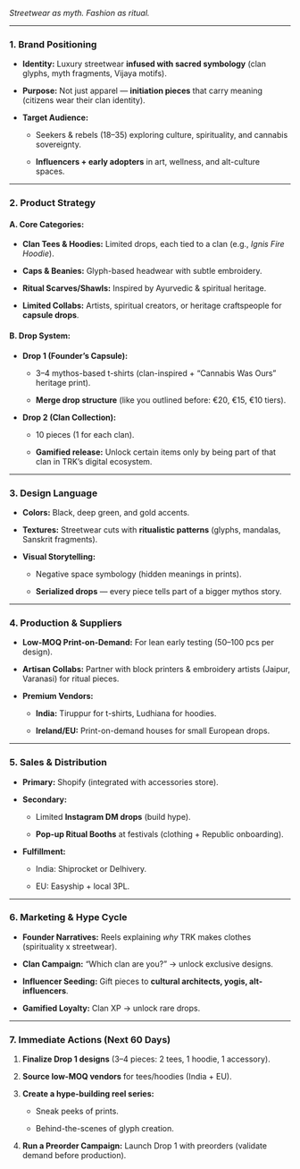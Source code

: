 _Streetwear as myth. Fashion as ritual._

---

### **1. Brand Positioning**

- **Identity:** Luxury streetwear **infused with sacred symbology** (clan glyphs, myth fragments, Vijaya motifs).
    
- **Purpose:** Not just apparel — **initiation pieces** that carry meaning (citizens wear their clan identity).
    
- **Target Audience:**
    
    - Seekers & rebels (18–35) exploring culture, spirituality, and cannabis sovereignty.
        
    - **Influencers + early adopters** in art, wellness, and alt-culture spaces.
        

---

### **2. Product Strategy**

#### **A. Core Categories:**

- **Clan Tees & Hoodies:** Limited drops, each tied to a clan (e.g., _Ignis Fire Hoodie_).
    
- **Caps & Beanies:** Glyph-based headwear with subtle embroidery.
    
- **Ritual Scarves/Shawls:** Inspired by Ayurvedic & spiritual heritage.
    
- **Limited Collabs:** Artists, spiritual creators, or heritage craftspeople for **capsule drops**.
    

#### **B. Drop System:**

- **Drop 1 (Founder’s Capsule):**
    
    - 3–4 mythos-based t-shirts (clan-inspired + “Cannabis Was Ours” heritage print).
        
    - **Merge drop structure** (like you outlined before: €20, €15, €10 tiers).
        
- **Drop 2 (Clan Collection):**
    
    - 10 pieces (1 for each clan).
        
    - **Gamified release:** Unlock certain items only by being part of that clan in TRK’s digital ecosystem.
        

---

### **3. Design Language**

- **Colors:** Black, deep green, and gold accents.
    
- **Textures:** Streetwear cuts with **ritualistic patterns** (glyphs, mandalas, Sanskrit fragments).
    
- **Visual Storytelling:**
    
    - Negative space symbology (hidden meanings in prints).
        
    - **Serialized drops** — every piece tells part of a bigger mythos story.
        

---

### **4. Production & Suppliers**

- **Low-MOQ Print-on-Demand:** For lean early testing (50–100 pcs per design).
    
- **Artisan Collabs:** Partner with block printers & embroidery artists (Jaipur, Varanasi) for ritual pieces.
    
- **Premium Vendors:**
    
    - **India:** Tiruppur for t-shirts, Ludhiana for hoodies.
        
    - **Ireland/EU:** Print-on-demand houses for small European drops.
        

---

### **5. Sales & Distribution**

- **Primary:** Shopify (integrated with accessories store).
    
- **Secondary:**
    
    - Limited **Instagram DM drops** (build hype).
        
    - **Pop-up Ritual Booths** at festivals (clothing + Republic onboarding).
        
- **Fulfillment:**
    
    - India: Shiprocket or Delhivery.
        
    - EU: Easyship + local 3PL.
        

---

### **6. Marketing & Hype Cycle**

- **Founder Narratives:** Reels explaining _why_ TRK makes clothes (spirituality x streetwear).
    
- **Clan Campaign:** “Which clan are you?” → unlock exclusive designs.
    
- **Influencer Seeding:** Gift pieces to **cultural architects, yogis, alt-influencers**.
    
- **Gamified Loyalty:** Clan XP → unlock rare drops.
    

---

### **7. Immediate Actions (Next 60 Days)**

1. **Finalize Drop 1 designs** (3–4 pieces: 2 tees, 1 hoodie, 1 accessory).
    
2. **Source low-MOQ vendors** for tees/hoodies (India + EU).
    
3. **Create a hype-building reel series:**
    
    - Sneak peeks of prints.
        
    - Behind-the-scenes of glyph creation.
        
4. **Run a Preorder Campaign:** Launch Drop 1 with preorders (validate demand before production).